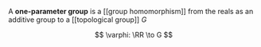 A **one-parameter group** is a [[group homomorphism]] from the reals as an additive group to a [[topological group]] $G$

$$
\varphi: \RR \to G
$$
